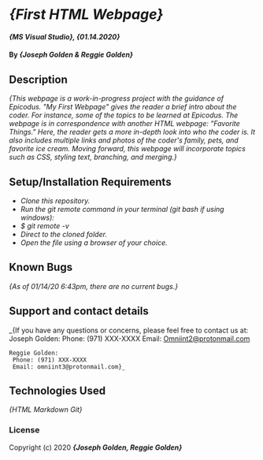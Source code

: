 # _{First HTML Webpage}_

#### _{MS Visual Studio}, {01.14.2020}_

#### By _**{Joseph Golden & Reggie Golden}**_

## Description

_{This webpage is a work-in-progress project with the guidance of Epicodus. "My First Webpage" gives the reader a brief intro about the coder. For instance, some of the topics to be learned at Epicodus. The webpage is in correspondence with another HTML webpage: "Favorite Things." Here, the reader gets a more in-depth look into who the coder is. It also includes multiple links and photos of the coder's family, pets, and favorite ice cream. Moving forward, this webpage will incorporate topics such as CSS, styling text, branching, and merging.}_

## Setup/Installation Requirements

* _Clone this repository._
* _Run the git remote command in your terminal (git bash if using windows):_
* _$ git remote -v_
* _Direct to the cloned folder._
* _Open the file using a browser of your choice._

## Known Bugs

_{As of 01/14/20 6:43pm, there are no current bugs.}_

## Support and contact details

_{If you have any questions or concerns, please feel free to contact us at:
    Joseph Golden:
      Phone: (971) XXX-XXXX
      Email: Omniint2@protonmail.com

    Reggie Golden:
     Phone: (971) XXX-XXXX
     Email: omniint3@protonmail.com}_

## Technologies Used

_{HTML
  Markdown
  Git}_

### License

Copyright (c) 2020 **_{Joseph Golden, Reggie Golden}_**
